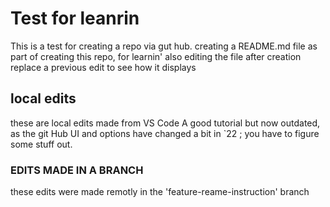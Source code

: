 # Test for leanrin
This is a test for creating a repo via gut hub.
creating a README.md file as part of creating this repo, for learnin'
also editing the file after creation
replace a previous edit to see how it displays

## local edits

these are local edits made from VS Code
A good tutorial but now outdated, as the git Hub UI and options have changed a bit in `22 ; you have to figure some stuff out.

### EDITS MADE IN A BRANCH

these edits were made remotly in the 'feature-reame-instruction' branch